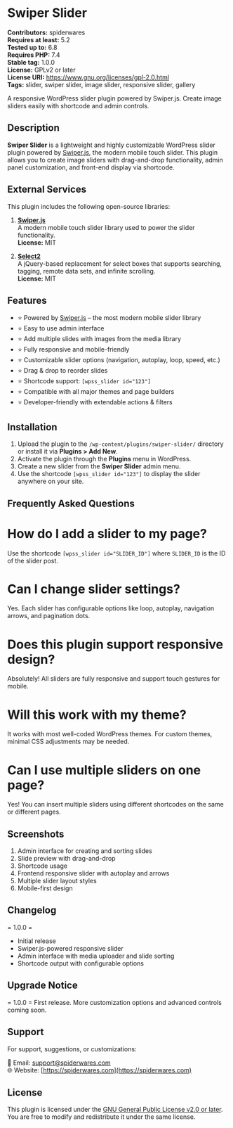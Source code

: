 # Swiper Slider 

**Contributors:** spiderwares  
**Requires at least:** 5.2  
**Tested up to:** 6.8  
**Requires PHP:** 7.4  
**Stable tag:** 1.0.0  
**License:** GPLv2 or later  
**License URI:** https://www.gnu.org/licenses/gpl-2.0.html  
**Tags:** slider, swiper slider, image slider, responsive slider, gallery

A responsive WordPress slider plugin powered by Swiper.js. Create image sliders easily with shortcode and admin controls.

## Description

**Swiper Slider** is a lightweight and highly customizable WordPress slider plugin powered by [Swiper.js](https://swiperjs.com/), the modern mobile touch slider. This plugin allows you to create image sliders with drag-and-drop functionality, admin panel customization, and front-end display via shortcode.

## External Services

This plugin includes the following open-source libraries:

1. **[Swiper.js](https://swiperjs.com/)**  
   A modern mobile touch slider library used to power the slider functionality.  
   **License:** MIT

2. **[Select2](https://select2.org/)**  
   A jQuery-based replacement for select boxes that supports searching, tagging, remote data sets, and infinite scrolling.  
   **License:** MIT

## Features

* ⭐ Powered by [Swiper.js](https://swiperjs.com/) – the most modern mobile slider library  
* ⭐ Easy to use admin interface  
* ⭐ Add multiple slides with images from the media library  
* ⭐ Fully responsive and mobile-friendly  
* ⭐ Customizable slider options (navigation, autoplay, loop, speed, etc.)  
* ⭐ Drag & drop to reorder slides  
* ⭐ Shortcode support: `[wpss_slider id="123"]`  
* ⭐ Compatible with all major themes and page builders  
* ⭐ Developer-friendly with extendable actions & filters  

## Installation

1. Upload the plugin to the `/wp-content/plugins/swiper-slider/` directory or install it via **Plugins > Add New**.
2. Activate the plugin through the **Plugins** menu in WordPress.
3. Create a new slider from the **Swiper Slider** admin menu.
4. Use the shortcode `[wpss_slider id="123"]` to display the slider anywhere on your site.

## Frequently Asked Questions

# How do I add a slider to my page?  
Use the shortcode `[wpss_slider id="SLIDER_ID"]` where `SLIDER_ID` is the ID of the slider post.

# Can I change slider settings? 
Yes. Each slider has configurable options like loop, autoplay, navigation arrows, and pagination dots.

# Does this plugin support responsive design? 
Absolutely! All sliders are fully responsive and support touch gestures for mobile.

# Will this work with my theme?  
It works with most well-coded WordPress themes. For custom themes, minimal CSS adjustments may be needed.

# Can I use multiple sliders on one page?
Yes! You can insert multiple sliders using different shortcodes on the same or different pages.

## Screenshots

1. Admin interface for creating and sorting slides  
2. Slide preview with drag-and-drop  
3. Shortcode usage  
4. Frontend responsive slider with autoplay and arrows  
5. Multiple slider layout styles  
6. Mobile-first design

## Changelog

= 1.0.0 =
* Initial release
* Swiper.js-powered responsive slider
* Admin interface with media uploader and slide sorting
* Shortcode output with configurable options

## Upgrade Notice

= 1.0.0 =
First release. More customization options and advanced controls coming soon.

## Support

For support, suggestions, or customizations:

📧 Email: [support@spiderwares.com](mailto:support@spiderwares.com)  
🌐 Website: [https://spiderwares.com](https://spiderwares.com)

## License

This plugin is licensed under the [GNU General Public License v2.0 or later](https://www.gnu.org/licenses/gpl-2.0.html).  
You are free to modify and redistribute it under the same license.
